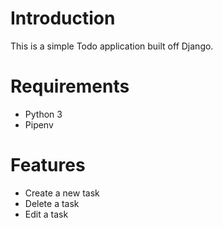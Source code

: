 # Introduction
This is a simple Todo application built off Django.

# Requirements
* Python 3
* Pipenv

# Features
* Create a new task
* Delete a task
* Edit a task
